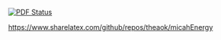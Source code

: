 [![PDF Status](https://www.sharelatex.com/github/repos/theaok/micahEnergy/builds/latest/badge.svg)](https://www.sharelatex.com/github/repos/theaok/micahEnergy/builds/latest/output.pdf)

https://www.sharelatex.com/github/repos/theaok/micahEnergy
